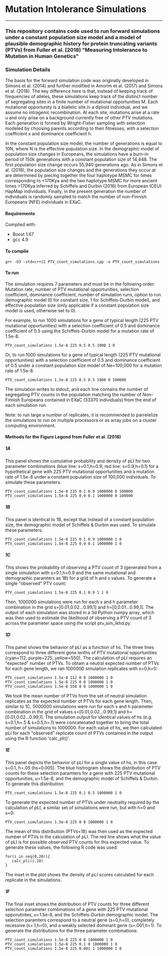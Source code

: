 # Mutation Intolerance Simulations
-----------------------------------
### This repository contains code used to run forward simulations under a constant population size model and a model of plausible demographic history for protein truncating variants (PTVs) from Fuller et al. (2018) "Measuring Intolerance to Mutation in Human Genetics"

### Simulation Details
The basis for the forward simulation code was originally developed in Simons et al. (2014) and further modified in Amorim et al. (2017) and Simons et al. (2018). The key difference here is that, instead of keeping track of frequencies of alleles, these simulations keep track of the distinct number of segregating sites in a finite number of mutational opportunities M. Each mutational opportunity is a biallelic site in a diploid individual, and we assume no intragenic recombination. At each site, mutations arise at a rate u and only arise on a background currently free of other PTV mutations. Each generation is formed by Wright-Fisher sampling with selection modeled by choosing parents according to their fitnesses, with a selection coefficient s and dominance coefficient h.

In the constant population size model, the number of generations is equal to 10N, where N is the effective population size. In the demographic model of population size changes in Europeans, the simulations have a burn-in period of 150k generations with a constant population size of 14,448. The first population size change occurs 55,940 generations ago. As in Simons et al. (2018), the population size changes and the generations they occur at are determined by piecing together the four haplotype MSMC for times corresponding to <170Kya and the two haplotype MSMC for more ancient times >170Kya inferred by Schiffels and Durbin (2016) from European (CEU) HapMap individuals. Finally, in the present generation the number of individuals is randomly sampled to match the number of non-Finnish Europeans (NFE) individuals in EXaC.

#### Requirements
Compiled with: 
 - Boost 1.67
 - gcc 4.9

#### To compile
```
g++ -O3 -std=c++11 PTV_count_simulations.cpp -o PTV_count_simulations
```

#### To run 

The simulation requires 7 parameters and must be in the following order: Mutation rate, number of PTV mutational opportunities, selection coefficient, dominance coefficient, number of simulation runs, option to run demographic model (0 for constant size, 1 for Schiffels-Durbin model), and effective population size (only applicable if a constant population size model is used, otherwise set to 0).

For example, to run 1000 simulations for a gene of typical length (225 PTV mutational opportunities) with a selection coefficient of 0.5 and dominance coefficient of 0.5 using the Schiffels-Durbin model for a mutation rate of 1.5e-8.

```
PTV_count_simulations 1.5e-8 225 0.5 0.5 1000 1 0
```
Or, to run 1000 simulations for a gene of typical length (225 PTV mutational opportunities) with a selection coefficient of 0.5 and dominance coefficient of 0.5 under a constant population size model of Ne=100,000 for a mutation rate of 1.5e-8.
```
PTV_count_simulations 1.5e-8 225 0.5 0.5 1000 0 100000
```
The simulation writes to stdout, and each line contains the number of segregating PTV counts in the population matching the number of Non-Finnish Europeans contained in EXaC (33370 individuals) from the end of each simulation run.

Note: to run large a number of replicates, it is recommended to parrelelize the simulations to run on multiple processors or as array jobs on a cluster computing environment.


#### Methods for the Figure Legend from Fuller et al. (2018)

##### 1A
This panel shows the cumulative probability and density of pLI for two parameter combinations (blue line: s=0.1,h=0.9; red line: s=0.9,h=0.1) for a hypothetical gene with 225 PTV mutational opportunities and a mutation rate of 1.5e-8 under a constant population size of 100,000 individuals. To simulate these parameters:

````
PTV_count_simulations 1.5e-8 225 0.1 0.9 1000000 0 100000
PTV_count_simulations 1.5e-8 225 0.9 0.1 1000000 0 100000 
````
##### 1B
This panel is identical to 1B, except that instead of a constant population size, the demographic model of Schiffels & Durbin was used. To simulate these parameters:

````
PTV_count_simulations 1.5e-8 225 0.1 0.9 1000000 1 0
PTV_count_simulations 1.5e-8 225 0.9 0.1 1000000 1 0
````

##### 1C
This shows the probability of observing a PTV count of 3 (generated from a single simulaiton with s=0.1,h=0.9 and the same mutational and demographic paramters as 1B) for a grid of h and s values. To generate a single "observed" PTV count:

````
PTV_count_simulations 1.5e-8 225 0.1 0.9 1 1 0
````
Then, 1000000 simulations were run for each s and h parameter combination in the grid s=[0.01,0.02...0.99,1] and h=[0,0.01...0.99,1]. The output of each simulation was stored in a 3d Python numpy array, which was then used to estimate the likelihood of observing a PTV count of 3 across the parameter space using the script ptv_sim_lkhd.py.

##### 1D
This panel shows the behavior of pLI as a function of hs. The three lines correspond to three different gene lenths of PTV mutational opportunities (cyan=112, purple=225, yellow=550). The calculation of pLI requires an "expected" number of PTVs. To obtain a neutral expected number of PTVs for each gene length, we ran 1000000 simulation replicates with s=0,h=0:

````
PTV_count_simulations 1.5e-8 112 0 0 1000000 1 0
PTV_count_simulations 1.5e-8 225 0 0 1000000 1 0
PTV_count_simulations 1.5e-8 550 0 0 1000000 1 0
````
We took the mean number of PTVs from the set of neutral simulation replicates as the expected number of PTVs for each gene length. Then, similar to 1C, 5000000 simulations were run for each s and h parameter combination in the grid of values s=[0.01,0.02...0.99,1] and h=[0.01,0.02...0.99,1]. The simulation output for identical values of hs (e.g. s=0.1,h=.5 & s=0.5,h=.1) were concatenated together to bring the total number of simulations to 1000000. For each value of hs, we then calculated pLI for each "observed" replicate count of PTVs contained in the output using the R function 'calc_pli()'.

##### 1E
This panel depicts the behavior of pLI for a single value of hs, in this case s=0.1, h=.05 (hs=0.005). The blue histrogram shows the distribution of PTV counts for these selection paramters for a gene with 225 PTV mutational opportunities, u=1.5e-8, and the demographic model of Schiffels & Durbin. To generate this distribution:
````
PTV_count_simulations 1.5e-8 225 0.1 0.5 1000000 1 0
````
To generate the expected number of PTVs under neutrality required by the calculation of pLI, a similar set of simulations were run, but with h=0 and s=0:
````
PTV_count_simulations 1.5e-8 225 0 0 1000000 1 0
````
The mean of this distribution (PTVs=18) was then used as the expected number of PTVs in the calculation of pLI. The red line shows what the value of pLI is for possible observed PTV counts for this expected value. To generate these values, the following R code was used:
````
for(i in seq(0,20)){
   calc_pli(i,18)
}
````
The inset in the plot shows the density of pLI scores calculated for each replicate in the simulations.
##### 1F
The final inset shows the distribution of PTV counts for three different selection parameter combinations of a gene with 225 PTV mutational opporutnites, u=1.5e-8, and the Schiffels-Durbin demographic model. The selection paramters correspond to a neutral gene (s=0,h=0), completely recessive (s=.1,h=0), and a weakly selected dominant gene (s=.001,h=1). To generate the distributions for the three parameter combinations:

````
PTV_count_simulations 1.5e-8 225 0 0 1000000 1 0
PTV_count_simulations 1.5e-8 225 0.1 0 1000000 1 0
PTV_count_simulations 1.5e-8 225 0.001 1 1000000 1 0
````
